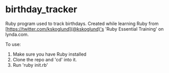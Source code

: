 # birthday_tracker
Ruby program used to track birthdays. Created while learning Ruby from [https://twitter.com/kskoglund](@kskoglund)'s 'Ruby Essential Training' on lynda.com.

To use:
1. Make sure you have Ruby installed
2. Clone the repo and 'cd' into it.
3. Run 'ruby init.rb'
